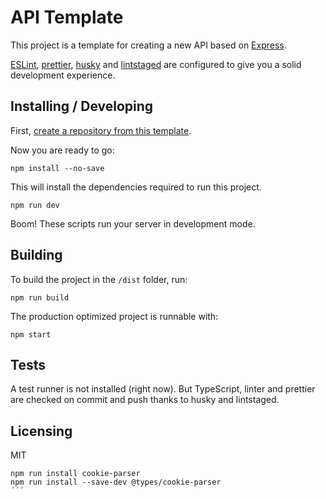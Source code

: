 # API Template

This project is a template for creating a new API based on [Express](https://expressjs.com/).

[ESLint](https://eslint.org/), [prettier](https://prettier.io/), [husky](https://typicode.github.io/husky/) and [lintstaged](https://github.com/okonet/lint-staged) are configured to give you a solid development experience.

## Installing / Developing

First, [create a repository from this template](https://docs.github.com/en/github/creating-cloning-and-archiving-repositories/creating-a-repository-on-github/creating-a-repository-from-a-template).

Now you are ready to go:

```shell
npm install --no-save
```

This will install the dependencies required to run this project.

```shell
npm run dev
```

Boom! These scripts run your server in development mode.

## Building

To build the project in the `/dist` folder, run:

```shell
npm run build
```

The production optimized project is runnable with:

```shell
npm start
```

## Tests

A test runner is not installed (right now). But TypeScript, linter and prettier are checked on commit and push thanks to husky and lintstaged.

## Licensing

MIT

```shell
npm run install cookie-parser 
npm run install --save-dev @types/cookie-parser
´´´
